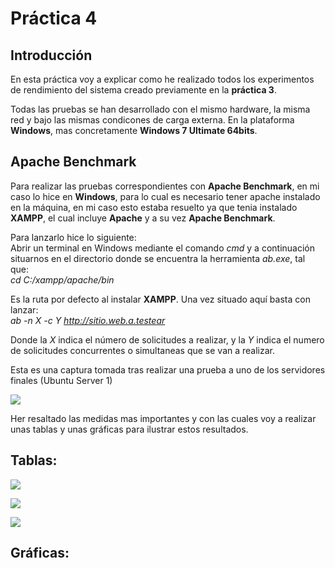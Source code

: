 Práctica 4
======

Introducción
--------------

En esta práctica voy a explicar como he realizado todos los experimentos de rendimiento del sistema creado previamente en la **práctica 3**.

Todas las pruebas se han desarrollado con el mismo hardware, la misma red y bajo las mismas condicones de carga externa. En la plataforma **Windows**, mas concretamente **Windows 7 Ultimate 64bits**.

Apache Benchmark
---------------------

Para realizar las pruebas correspondientes con **Apache Benchmark**, en mi caso lo hice en **Windows**, para lo cual es necesario tener apache instalado en la máquina, en mi caso esto estaba resuelto ya que tenia instalado **XAMPP**, el cual incluye **Apache** y a su vez **Apache Benchmark**.

Para lanzarlo hice lo siguiente:  
Abrir un terminal en Windows mediante el comando *cmd* y a continuación situarnos en el directorio donde se encuentra la herramienta *ab.exe*, tal que:  
*cd C:/xampp/apache/bin*  

Es la ruta por defecto al instalar **XAMPP**. Una vez situado aquí basta con lanzar:  
*ab -n X -c Y http://sitio.web.a.testear*  

Donde la *X* indica el número de solicitudes a realizar, y la *Y* indica el numero de solicitudes concurrentes o simultaneas que se van a realizar.

Esta es una captura tomada tras realizar una prueba a uno de los servidores finales (Ubuntu Server 1)  

![](https://raw.githubusercontent.com/azpe/SWAP_practicas/master/Pr%C3%A1ctica%204/images/ab_128_500_10.PNG)



Her resaltado las medidas mas importantes y con las cuales voy a realizar unas tablas y unas gráficas para ilustrar estos resultados.  

Tablas:
--------

![](https://github.com/azpe/SWAP_practicas/blob/master/Pr%C3%A1ctica%204/images/ab_table_finalserver1.png?raw=true)

![](https://github.com/azpe/SWAP_practicas/blob/master/Pr%C3%A1ctica%204/images/ab_table_nginx.png?raw=true)

![](https://github.com/azpe/SWAP_practicas/blob/master/Pr%C3%A1ctica%204/images/ab_table_haproxy.png?raw=true)


Gráficas:
---------



